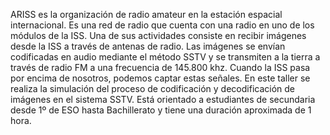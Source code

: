 ARISS es la organización de radio amateur en la estación espacial internacional. Es una red de radio que cuenta con una radio en uno de los módulos de la ISS. Una de sus actividades consiste en recibir imágenes desde la ISS a través de antenas de radio. Las imágenes se envían codificadas en audio mediante el método SSTV y se transmiten a la tierra a través de radio FM a una frecuencia de 145.800 khz. Cuando la ISS pasa por encima de nosotros, podemos captar estas señales. 
En este taller se realiza la simulación del proceso de codificación y decodificación de imágenes en el sistema SSTV.
Está orientado a estudiantes de secundaria desde 1º de ESO hasta Bachillerato y tiene una duración aproximada de 1 hora.

